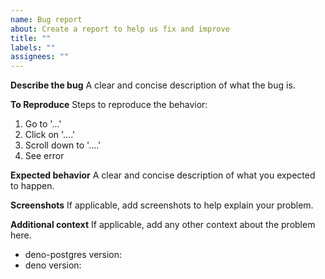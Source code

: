 ```yaml
---
name: Bug report
about: Create a report to help us fix and improve
title: ""
labels: ""
assignees: ""
---
```


**Describe the bug** A clear and concise description of what the bug is.

**To Reproduce** Steps to reproduce the behavior:

1. Go to '...'
2. Click on '....'
3. Scroll down to '....'
4. See error

**Expected behavior** A clear and concise description of what you expected to
happen.

**Screenshots** If applicable, add screenshots to help explain your problem.

**Additional context** If applicable, add any other context about the problem
here.

- deno-postgres version:
- deno version:
